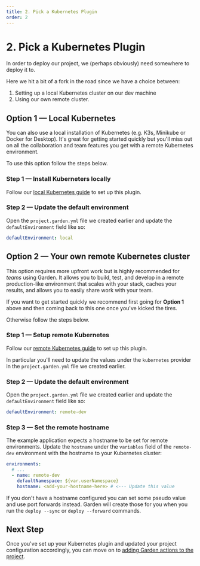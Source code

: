 ```yaml
---
title: 2. Pick a Kubernetes Plugin
order: 2
---
```


# 2. Pick a Kubernetes Plugin

In order to deploy our project, we (perhaps obviously) need somewhere to deploy it to.

Here we hit a bit of a fork in the road since we have a choice between:

1. Setting up a local Kubernetes cluster on our dev machine
2. Using our own remote cluster.

## Option 1 — Local Kubernetes

You can also use a local installation of Kubernetes (e.g. K3s, Minikube or Docker for Desktop). It's great for getting started quickly but you'll miss out on all the collaboration and team features you get with a remote Kubernetes environment.

To use this option follow the steps below.

### Step 1 — Install Kuberneters locally

Follow our [local Kubernetes guide](../../garden-for/kubernetes/local-kubernetes.md) to set up this plugin.

### Step 2 — Update the default environment

Open the `project.garden.yml` file we created earlier and update the `defaultEnvironment` field like so:

```yaml
defaultEnvironment: local
```

## Option 2 — Your own remote Kubernetes cluster

This option requires more upfront work but is highly recommended for _teams_ using Garden. It allows you to build, test, and develop in a remote production-like environment that scales with your stack, caches your results, and allows you to easily share work with your team.

If you want to get started quickly we recommend first going for **Option 1** above and then coming back to this one once you've kicked the tires.

Otherwise follow the steps below.

### Step 1 — Setup remote Kubernetes

Follow our [remote Kubernetes guide](../../garden-for/kubernetes/remote-kubernetes.md) to set up this plugin.

In particular you'll need to update the values under the `kubernetes` provider in the `project.garden.yml` file we created earlier.

### Step 2 — Update the default environment

Open the `project.garden.yml` file we created earlier and update the `defaultEnvironment` field like so:

```yaml
defaultEnvironment: remote-dev
```

### Step 3 — Set the remote hostname

The example application expects a hostname to be set for remote environments. Update the `hostname` under the `variables` field of the `remote-dev` environment with the hostname to your Kubernetes cluster:

```yaml
environments:
  # ...
  - name: remote-dev
    defaultNamespace: ${var.userNamespace}
    hostname: <add-your-hostname-here> # <--- Update this value
```

If you don't have a hostname configured you can set some pseudo value and use port forwards instead. Garden will create those for you when you run the `deploy --sync` or `deploy --forward` commands.

## Next Step

Once you've set up your Kubernetes plugin and updated your project configuration accordingly, you can move on to [adding Garden actions to the project](./3-add-actions.md).
